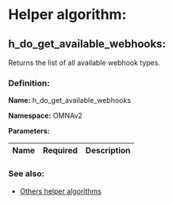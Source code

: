 # Helper algorithm:

## h_do_get_available_webhooks:

Returns the list of all available webhook types.
    
### Definition:

**Name:** h_do_get_available_webhooks

**Namespace:** OMNAv2

**Parameters:**

| Name | Required | Description |
| --- | --- | --- |

### See also:
* [Others helper algorithms](overview?id=h_do_get_available_webhooks)